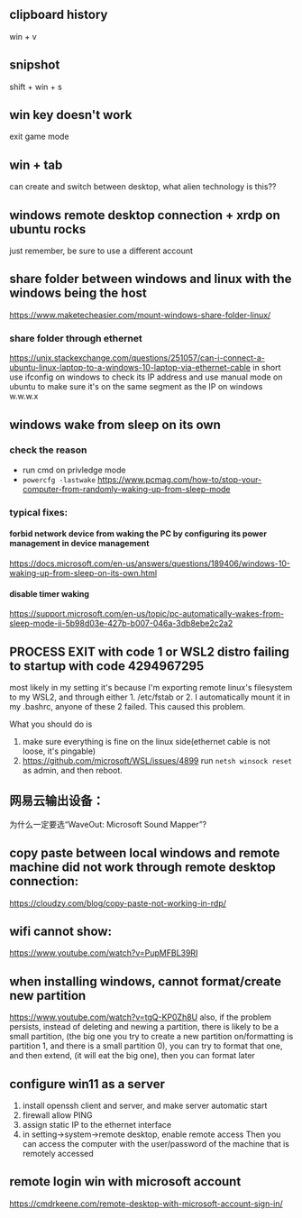 ## clipboard history
win + v
## snipshot
shift + win + s
## win key doesn't work
exit game mode
## win + tab
can create and switch between desktop, what alien technology is this??

## windows remote desktop connection + xrdp on ubuntu rocks
just remember, be sure to use a different account

## share folder between windows and linux with the windows being the host
https://www.maketecheasier.com/mount-windows-share-folder-linux/
### share folder through ethernet 
https://unix.stackexchange.com/questions/251057/can-i-connect-a-ubuntu-linux-laptop-to-a-windows-10-laptop-via-ethernet-cable
in short use ifconfig on windows to check its IP address
and use manual mode on ubuntu to make sure it's on the same segment as the IP on windows w.w.w.x

## windows wake from sleep on its own
### check the reason 
- run cmd on privledge mode
- `powercfg -lastwake`
https://www.pcmag.com/how-to/stop-your-computer-from-randomly-waking-up-from-sleep-mode
### typical fixes:
#### forbid network device from waking the PC by configuring its power management in device management
https://docs.microsoft.com/en-us/answers/questions/189406/windows-10-waking-up-from-sleep-on-its-own.html
#### disable timer waking
https://support.microsoft.com/en-us/topic/pc-automatically-wakes-from-sleep-mode-ii-5b98d03e-427b-b007-046a-3db8ebe2c2a2 


## PROCESS EXIT with code 1 or WSL2 distro failing to startup with code 4294967295
most likely in my setting it's because I'm exporting remote linux's filesystem to my WSL2,
and through either 1. /etc/fstab or 2. I automatically mount it in my .bashrc, anyone of these 2 failed.
This caused this problem.

What you should do is 
1. make sure everything is fine on the linux side(ethernet cable is not loose, it's pingable)
2. https://github.com/microsoft/WSL/issues/4899
run `netsh winsock reset` as admin, and then reboot.

## 网易云输出设备：
为什么一定要选“WaveOut: Microsoft Sound Mapper”?

## copy paste between local windows and remote machine did not work through remote desktop connection:
https://cloudzy.com/blog/copy-paste-not-working-in-rdp/

## wifi cannot show:
https://www.youtube.com/watch?v=PupMFBL39RI

## when installing windows, cannot format/create new partition
https://www.youtube.com/watch?v=tgQ-KP0Zh8U
also, if the problem persists, instead of deleting and newing a partition, 
there is likely to be a small partition, (the big one you try to create a new partition on/formatting is partition 1, and there is a small partition 0), you can try to format that one, and then extend, (it will eat the big one), then you can format later 

## configure win11 as a server
1. install openssh client and server, and make server automatic start
2. firewall allow PING
3. assign static IP to the ethernet interface
4. in setting->system->remote desktop, enable remote access
Then you can access the computer with the user/password of the machine that is remotely accessed

## remote login win with microsoft account
https://cmdrkeene.com/remote-desktop-with-microsoft-account-sign-in/
